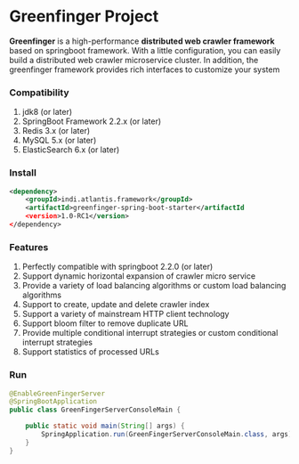 # Greenfinger Project
**Greenfinger** is a high-performance **distributed web crawler framework** based on springboot framework. With a little configuration, you can easily build a distributed web crawler microservice cluster. In addition, the greenfinger framework provides rich interfaces to customize your system

### Compatibility
1. jdk8 (or later)
2. SpringBoot Framework 2.2.x (or later)
3. Redis 3.x (or later)
4. MySQL 5.x (or later)
5. ElasticSearch 6.x (or later)

### Install
``` xml
<dependency>
	<groupId>indi.atlantis.framework</groupId>
	<artifactId>greenfinger-spring-boot-starter</artifactId
	<version>1.0-RC1</version>
</dependency>
```

### Features
1. Perfectly compatible with springboot 2.2.0 (or later)
2. Support dynamic horizontal expansion of crawler micro service
3. Provide a variety of load balancing algorithms or custom load balancing algorithms
4. Support to create, update and delete crawler index
5. Support a variety of mainstream HTTP client technology
6. Support bloom filter to remove duplicate URL
7. Provide multiple conditional interrupt strategies or custom conditional interrupt strategies
8. Support statistics of processed URLs

### Run
``` java
@EnableGreenFingerServer
@SpringBootApplication
public class GreenFingerServerConsoleMain {

	public static void main(String[] args) {
		SpringApplication.run(GreenFingerServerConsoleMain.class, args);
	}
}
```
